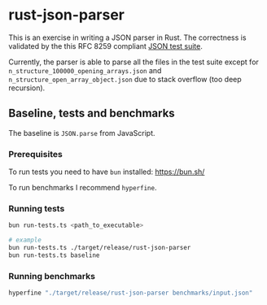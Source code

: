 # rust-json-parser

This is an exercise in writing a JSON parser in Rust.
The correctness is validated by the this RFC 8259 compliant [JSON test suite](https://github.com/nst/JSONTestSuite/tree/master?tab=readme-ov-file).

Currently, the parser is able to parse all the files in the test suite except for `n_structure_100000_opening_arrays.json` and `n_structure_open_array_object.json` due to stack overflow (too deep recursion).

## Baseline, tests and benchmarks

The baseline is `JSON.parse` from JavaScript.

### Prerequisites

To run tests you need to have `bun` installed: https://bun.sh/

To run benchmarks I recommend `hyperfine`.

### Running tests

```bash
bun run-tests.ts <path_to_executable>

# example
bun run-tests.ts ./target/release/rust-json-parser
bun run-tests.ts baseline
```

### Running benchmarks

```bash
hyperfine "./target/release/rust-json-parser benchmarks/input.json"
```

